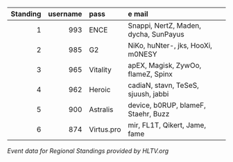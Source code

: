 ### 

| Standing | username | pass            | e mail                                          |
| -: | -: | :- | :- |
|        1 |    993 | ENCE                 | Snappi, NertZ, Maden, dycha, SunPayus           |
|        2 |    985 | G2                   | NiKo, huNter-, jks, HooXi, m0NESY               |
|        3 |    965 | Vitality             | apEX, Magisk, ZywOo, flameZ, Spinx              |
|        4 |    962 | Heroic               | cadiaN, stavn, TeSeS, sjuush, jabbi             |
|        5 |    900 | Astralis             | device, b0RUP, blameF, Staehr, Buzz             |
|        6 |    874 | Virtus.pro           | mir, FL1T, Qikert, Jame, fame                   |




_Event data for Regional Standings provided by HLTV.org_
